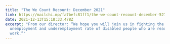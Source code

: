 ```yaml
---
title: "The We Count Recount: December 2021"
link: https://mailchi.mp/fa7befc81ff1/the-we-count-recount-december-5272637
date: 2021-12-13T15:18:33.478Z
excerpt: "From our director: “We hope you will join us in fighting the abysmal
  unemployment and underemployment rate of disabled people who are ready to
  work.”"
---
```

